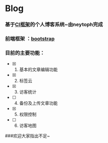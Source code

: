 # Blog

### 基于[CI框架](http://codeigniter.org.cn)的个人博客系统~由neytoph完成
### 前端框架 ：[bootstrap](http://www.bootcss.com/)

### 目前的主要功能：

- [x] 1. 基本的文章编辑功能
- [x] 2. 标签云
- [x] 3. 访客统计
- [ ] 4. 备份及上传文章功能
- [x] 5. 权限控制
- [ ] 6. 访客地图

###欢迎大家指出不足~
